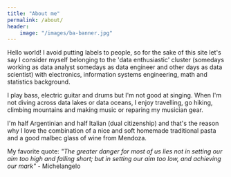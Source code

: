 ```yaml
---
title: "About me"
permalink: /about/
header:
    image: "/images/ba-banner.jpg"
---  
```

Hello world! I avoid putting labels to people, so for the sake of this site let's say I consider myself belonging to the 'data enthusiastic' cluster (somedays working as data analyst somedays as data engineer and other days as data scientist) with electronics, information systems engineering, math and statistics background.

I play bass, electric guitar and drums but I'm not good at singing. When I'm not diving across data lakes or data oceans, I enjoy travelling, go hiking, climbing mountains and making music or reparing my musician gear.

I'm half Argentinian and half Italian (dual citizenship) and that's the reason why I love the combination of a nice and soft homemade traditional pasta and a good malbec glass of wine from Mendoza.

My favorite quote: *"The greater danger for most of us lies not in setting our aim too high and falling short; but in setting our aim too low, and achieving our mark"* - Michelangelo
